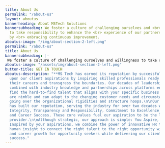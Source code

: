 ```yaml
---
title: About Us
permalink: "/about-us"
layout: aboutus
bannerheading: About MSTech Solutions
bannersubheading: We foster a culture of challenging ourselves and <br> willingness
  to take responsibility to enhance the <br> experience of our partners in  success
  by <br> embracing continuous improvement.
aboutus-image: "/img/about-section-2-left.png"
permalink: "/about-us"
title: About Us
bannersubheading: |-
 We foster a culture of challenging ourselves and willingness to take responsibility to enhance the experience of our partners in  success by embracing continuous improvement.
aboutus-image: "/assets/img/about-section-2-left.png"
button-title: GET IN TOUCH
aboutus-description: "**MS Tech has earned its reputation by successfully delivering
  upon our client aspirations by inspiring skilled professionals ready to advance
  their careers and transgress the boundaries. Our decades of leadership expertise
  combined with industry knowledge and partnerships across platforms enables us to
  find the hard-to-find talent that aligns with your specific business roles.** \n\nWe
  are nimble and can adapt to the changing customer needs and circumstances without
  going over the organizational rigidities and structure hoops.\n\nOur leadership
  has built our reputation, serving the industry for over two decades with Trust and
  Integrity, Transparency and Responsibility, Commitment to Excellence, and Customer
  and Career Success. These core values fuel our aspiration to be the leading talent
  provider.\n\nAlthough strategic, our approach is simple: You Aspire, We Inspire.
  Inspired by your aspirations, we combine the power of innovative HR technology with
  human insight to connect the right talent to the right opportunity with longevity
  and career growth for opportunity seekers while delivering our client’s business
  success."
---
```


